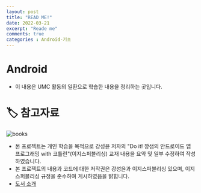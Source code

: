 ```yaml
---
layout: post
title: "READ ME!"
date: 2022-03-21
excerpt: "Reade me"
comments: true
categories : Android-기초
---
```


# Android
- 이 내용은 UMC 활동의 일환으로 학습한 내용을 정리하는 곳입니다.
# 🏷 참고자료
![books](http://www.easyspub.co.kr/upload/BOOK/451/20210813111718371073S.png)

- 본 프로젝트는 개인 학습을 목적으로 강성윤 저자의 "Do it! 깡샘의 안드로이드 앱 프로그래밍 with 코틀린"(이지스퍼블리싱) 교재 내용을 요약 및 일부 수정하여 작성하였습니다.
- 본 프로젝트의 내용과 코드에 대한 저작권은 강성윤과 이지스퍼블리싱 있으며, 이지스퍼블리싱 규정을 준수하여 게시하였음을 밝힙니다.
- [도서 소개](http://www.easyspub.co.kr/20_Menu/BookView/490/PUB)